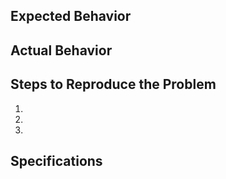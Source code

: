 ## Expected Behavior


## Actual Behavior


## Steps to Reproduce the Problem
<!-- Provide screenshots and commands -->

  1.
  2.
  3.

## Specifications
<!-- Paste the output of:
	grep -E 'FLUXIONVersion=|FLUXIONRevision=' fluxion.sh && cat /proc/version && airmon-ng && aireplay-ng wlan0 -9
 -->
